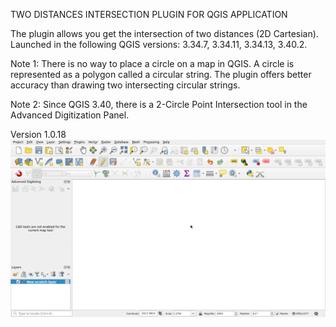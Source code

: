 
TWO DISTANCES INTERSECTION PLUGIN FOR QGIS APPLICATION


The plugin allows you get the intersection of two distances (2D Cartesian). Launched in the following QGIS versions: 3.34.7, 3.34.11, 3.34.13, 3.40.2.

Note 1: There is no way to place a circle on a map in QGIS. A circle is represented as a polygon called a circular string. The plugin offers better accuracy than drawing two intersecting circular strings.

Note 2: Since QGIS 3.40, there is a 2-Circle Point Intersection tool in the Advanced Digitization Panel.

Version 1.0.18
![First look](firstLook.gif)
